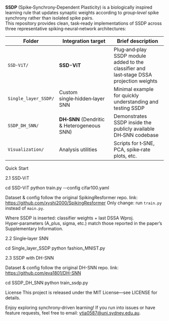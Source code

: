 **SSDP** (Spike‑Synchrony‑Dependent Plasticity) is a biologically inspired learning rule that updates synaptic weights according to *group‑level* spike synchrony rather than isolated spike pairs.  
This repository provides clean, task‑ready implementations of SSDP across three representative spiking‑neural‑network architectures:


| Folder | Integration target | Brief description |
|--------|--------------------|-------------------|
| `SSD‑ViT/`             | **SSD-ViT**  | Plug‑and‑play SSDP module added to the classifier and last‑stage DSSA projection weights |
| `Single_layer_SSDP/`   | Custom single‑hidden‑layer SNN         | Minimal example for quickly understanding and testing SSDP |
| `SSDP_DH_SNN/`         | **DH‑SNN** (Dendritic & Heterogeneous SNN) | Demonstrates SSDP inside the publicly available DH‑SNN codebase |
| `Visualization/`       | Analysis utilities                     | Scripts for t‑SNE, PCA, spike‑rate plots, etc. |

Quick Start


2.1 SSD‑ViT

cd SSD-ViT
python train.py --config cifar100.yaml


Dataset & config follow the original SpikingResformer repo. link: https://github.com/xyshi2000/SpikingResformer
Only change: run `train.py` instead of `main.py`.


Where SSDP is inserted: classifier weights + last DSSA Wproj.
Hyper‑parameters (A_plus, sigma, etc.) match those reported in the paper’s Supplementary Information.

2.2 Single‑layer SNN 

cd Single_layer_SSDP
python fashion_MNIST.py

2.3 SSDP with DH-SNN

Dataset & config follow the original DH-SNN repo. link: https://github.com/eva1801/DH-SNN

cd SSDP_DH_SNN
python train_ssdp.py

License
This project is released under the MIT License—see LICENSE for details.

Enjoy exploring synchrony‑driven learning! If you run into issues or have feature requests, feel free to email: ytia0587@uni.sydney.edu.au.






